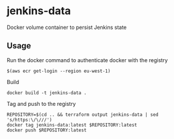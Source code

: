 # jenkins-data

Docker volume container to persist Jenkins state

## Usage

Run the docker command to authenticate docker with the registry

```
$(aws ecr get-login --region eu-west-1)
```

Build

```
docker build -t jenkins-data .
```

Tag and push to the registry

```
REPOSITORY=$(cd .. && terraform output jenkins-data | sed 's/https:\/\///')
docker tag jenkins-data:latest $REPOSITORY:latest
docker push $REPOSITORY:latest
```
